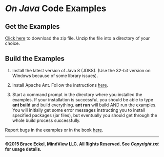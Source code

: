 # *On Java* Code Examples

## Get the Examples ##

[Click here](https://github.com/BruceEckel/On-Java/archive/master.zip) to download the zip file. Unzip the file into a directory of your choice.

## Build the Examples ##
1. Install the latest version of Java 8 (JDK8). (Use the 32-bit version on Windows because of some library issues).

1. Install Apache Ant. Follow the instructions [here](https://ant.apache.org/manual/install.html#getting).

1. Start a command prompt in the directory where you installed the examples. If your installation is successful, you should be able to type **ant build** and build everything. **ant run** will build AND run the examples. You will initially get some error messages instructing you to install specified packages (jar files), but eventually you should get through the whole build process successfully.


Report bugs in the examples or in the book [here](https://github.com/BruceEckel/On-Java/issues).

----------
**&copy;2015 Bruce Eckel, MindView LLC. All Rights Reserved. See *Copyright.txt* for usage details.**
